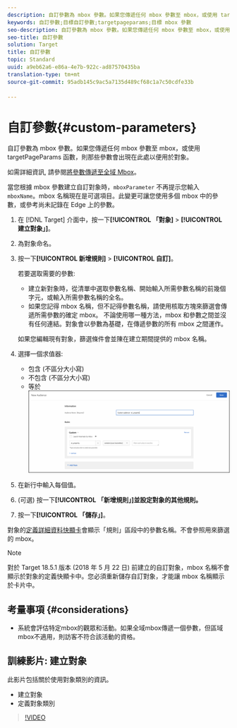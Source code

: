 ```yaml
---
description: 自訂參數為 mbox 參數。如果您傳遞任何 mbox 參數至 mbox，或使用 targetPageParams 函數，則那些參數會出現在此處以便用於對象。
keywords: 自訂參數;目標自訂參數;targetpageparams;目標 mbox 參數
seo-description: 自訂參數為 mbox 參數。如果您傳遞任何 mbox 參數至 mbox，或使用 targetPageParams 函數，則那些參數會出現在此處以便用於對象。
seo-title: 自訂參數
solution: Target
title: 自訂參數
topic: Standard
uuid: a9eb62a6-e86a-4e7b-922c-ad87570435ba
translation-type: tm+mt
source-git-commit: 95adb145c9ac5a7135d489cf68c1a7c50cdfe33b

---
```



# 自訂參數{#custom-parameters}

自訂參數為 mbox 參數。如果您傳遞任何 mbox 參數至 mbox，或使用 targetPageParams 函數，則那些參數會出現在此處以便用於對象。

如需詳細資訊, 請參閱[將參數傳遞至全域 Mbox](https://marketing.adobe.com/resources/help/en_US/target/ov/c_pass_parameters_to_global_mbox.html)。

當您根據 mbox 參數建立自訂對象時，`mboxParameter` 不再提示您輸入 `mboxName`。mbox 名稱現在是可選項目。此變更可讓您使用多個 mbox 中的參數，或參考尚未記錄在 Edge 上的參數。

1. 在 [!DNL Target] 介面中，按一下&#x200B;**[!UICONTROL 「對象]** &gt; **[!UICONTROL 建立對象」]**。
1. 為對象命名。
1. 按一下&#x200B;**[!UICONTROL 新增規則]** &gt; **[!UICONTROL 自訂]**。

   若要選取需要的參數:

   * 建立新對象時，從清單中選取參數名稱、開始輸入所需參數名稱的前幾個字元，或輸入所需參數名稱的全名。
   * 如果您記得 mbox 名稱，但不記得參數名稱，請使用核取方塊來篩選會傳遞所需參數的確定 mbox。
   不論使用哪一種方法，mbox 和參數之間並沒有任何連結。對象會以參數為基礎，在傳遞參數的所有 mbox 之間運作。

   如果您編輯現有對象，篩選條件會並陳在建立期間提供的 mbox 名稱。

1. 選擇一個求值器:

   * 包含 (不區分大小寫)
   * 不包含 (不區分大小寫)
   * 等於
   ![自訂參數受眾](/help/c-target/c-audiences/c-target-rules/assets/custom.png)

1. 在新行中輸入每個值。
1. (可選) 按一下&#x200B;**[!UICONTROL 「新增規則」]並設定對象的其他規則。**
1. 按一下&#x200B;**[!UICONTROL 「儲存」]**。

對象的[定義詳細資料快顯卡](../../../c-target/c-audiences/audiences.md#section_11B9C4A777E14D36BA1E925021945780)會顯示「規則」區段中的參數名稱。不會參照用來篩選的 mbox。

>[!NOTE]
>
>對於 Target 18.5.1 版本 (2018 年 5 月 22 日) 前建立的自訂對象，mbox 名稱不會顯示於對象的定義快顯卡中。您必須重新儲存自訂對象，才能讓 mbox 名稱顯示於卡片中。

## 考量事項 {#considerations}

* 系統會評估特定mbox的觀眾和活動。如果全域mbox傳遞一個參數，但區域mbox不適用，則訪客不符合該活動的資格。

## 訓練影片: 建立對象

此影片包括關於使用對象類別的資訊。

* 建立對象
* 定義對象類別

>[!VIDEO](https://video.tv.adobe.com/v/17392?captions=chi_hant)